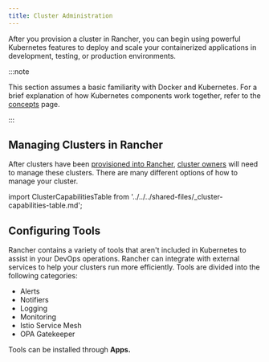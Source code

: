 ```yaml
---
title: Cluster Administration
---
```


<head>
  <link rel="canonical" href="https://ranchermanager.docs.rancher.com/how-to-guides/new-user-guides/manage-clusters"/>
</head>

After you provision a cluster in Rancher, you can begin using powerful Kubernetes features to deploy and scale your containerized applications in development, testing, or production environments.

:::note

This section assumes a basic familiarity with Docker and Kubernetes. For a brief explanation of how Kubernetes components work together, refer to the [concepts](../../../reference-guides/kubernetes-concepts.md) page.

:::

## Managing Clusters in Rancher

After clusters have been [provisioned into Rancher](../kubernetes-clusters-in-rancher-setup/kubernetes-clusters-in-rancher-setup.md), [cluster owners](../authentication-permissions-and-global-configuration/manage-role-based-access-control-rbac/cluster-and-project-roles.md#cluster-roles) will need to manage these clusters. There are many different options of how to manage your cluster.

import ClusterCapabilitiesTable from '../../../shared-files/_cluster-capabilities-table.md';

<ClusterCapabilitiesTable />

## Configuring Tools

Rancher contains a variety of tools that aren't included in Kubernetes to assist in your DevOps operations. Rancher can integrate with external services to help your clusters run more efficiently. Tools are divided into the following categories:

- Alerts
- Notifiers
- Logging
- Monitoring
- Istio Service Mesh
- OPA Gatekeeper

Tools can be installed through **Apps.**
